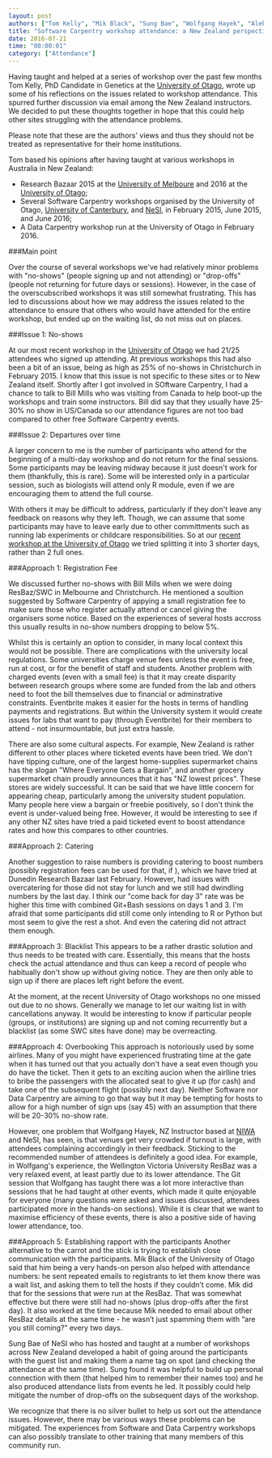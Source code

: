 ```yaml
---
layout: post
authors: ["Tom Kelly", "Mik Black", "Sung Bae", "Wolfgang Hayek", "Aleksandra Pawlik"]
title: "Software Carpentry workshop attendance: a New Zealand perspective"
date: 2016-07-21
time: "00:00:01"
category: ["Attendance"]
---
```


Having taught and helped at a series of workshop over the past few months Tom Kelly, PhD Candidate in Genetics at the [University of Otago](http://www.otago.ac.nz/), wrote up some of his reflections on the issues related to workshop attendance. This spurred further discussion via email among the New Zealand instructors. We decided to put these thoughts together in hope that this could help other sites struggling with the attendance problems.  

Please note that these are the authors' views and thus they should not be treated as representative for their home institutions.

Tom based his opinions after having  taught at various workshops in Australia in New Zealand: <br/>
* Research Bazaar 2015 at the [University of Melboure](http://unimelb.edu.au) and 2016 at the [University of Otago](http://www.otago.ac.nz/);
* Several Software Carpentry workshops organised by the University of Otago, [University of Canterbury](http://www.canterbury.ac.nz/), and [NeSI](https://www.nesi.org.nz/), in February 2015, June 2015, and June 2016;
* A Data Carpentry workshop run at the University of Otago in February 2016.


###Main point

Over the course of several workshops we've had relatively minor problems with "no-shows" (people signing up and not attending) or "drop-offs" (people not returning for future days or sessions). However, in the case of the overscubscribed workshops it was still somewhat frustrating. This has led to discussions about how we may address the issues related to the attendance to ensure that others who would have attended for the entire workshop, but ended up on the waiting list, do not miss out on places.


###Issue 1: No-shows

At our most recent workshop in the [University of Otago](https://mikblack.github.io/2016-06-29-Otago/) we had 21/25 attendees who signed up attending. At previous workshops this had also been a bit of an issue, being as high as 25% of no-shows in Christchurch in February 2015. I know that this issue is not specific to these sites or to New Zealand itself. Shortly after I got involved in SOftware Carpentry, I had a chance to  talk to Bill Mills who was visiting from Canada to help boot-up the workshops and train some instructors. Bill did say that they usually have 25-30% no show in US/Canada so our attendance figures are not too bad compared to other free Software Carpentry events.

###Issue 2: Departures over time

A larger concern to me is the number of participants who attend for the beginning of a multi-day workshop and do not return for the final sessions. Some participants may be leaving midway because it just doesn't work for them (thankfully, this is rare). Some will be interested only in a particular session, such as biologists will attend only  R module, even if we are encouraging them to attend the full course.

 With others it may be difficult to address, particularly if they don't leave any feedback on reasons why they left. Though, we can assume that some participants may have to leave early due to other committments such as running lab experiments or childcare responsibilities. So at our [recent workshop at the University of Otago](http://software-carpentry.org/blog/2016/07/otago-workshop.html) we tried splitting it into 3 shorter days, rather than 2 full ones.


###Approach 1: Registration Fee

We discussed further no-shows with Bill Mills when we were doing ResBaz/SWC in Melbourne and Christchurch. He mentioned a soultion suggested by Software Carpentry of appying a small registration fee to make sure those who register actually attend or cancel giving the organisers some notice. Based on the experiences of several hosts accross  this usually results in no-show numbers dropping to below 5%.

Whilst this is certainly an option to consider, in many local context this would not be possible. There are complications with the university local regulations. Some universities charge venue fees unless the event is free, run at cost, or for the benefit of staff and students. Another problem with charged events (even with a small fee) is that it may create disparity between research groups where some are funded from the lab and others need to foot the bill themselves due to financial or adminstrative constraints. Eventbrite makes it easier for the hosts in terms of handling payments and registrations. But within the University system it would create issues for labs that want to pay (through Eventbrite) for their members to attend - not insurmountable, but just extra hassle.

There are also some cultural aspects. For example, New Zealand is rather different to other places where ticketed events have been tried. We don't have tipping culture, one of the largest home-supplies supermarket chains has the slogan "Where Everyone Gets a Bargain", and another grocery supermarket chain proudly announces that it has "NZ lowest prices". These stores are widely successful. It can be said that we have little concern for appearing cheap, particularly among the university student population. Many people here view a bargain or freebie positively, so I don't think the event is under-valued being free. However, it would be interesting to see if any other NZ sites have tried a paid ticketed event to boost attendance rates and how this compares to other countries.

###Approach 2: Catering

Another suggestion to raise numbers is providing catering to boost numbers (possibly registration fees can be used for that, if ), which we have tried at Dunedin Research Bazaar last February. However, had issues with overcatering for those did not stay for lunch and we still had dwindling numbers by the last day. I think our "come back for day 3" rate was be higher this time with combined Git+Bash sessions on days 1 and 3. I'm afraid that some participants did  still come only intending to R or Python but most seem to give the rest a shot. And even the catering did not attract them enough.


###Approach 3: Blacklist
This appears to be a rather drastic solution and thus needs to be treated with care. Essentially, this means that the hosts check the actual attendance and thus can keep a record of people who habitually don't show up without giving notice. They are then only able to sign up if there are places left right before the event.

At the moment, at the recent University of Otago workshops no one missed out due to no shows. Generally we manage to let our waiting list in with cancellations anyway. It would be interesting to know if particular people (groups, or institutions) are signing up and not coming recurrently but a blacklist (as some SWC sites have done) may be overreacting.

###Approach 4: Overbooking
This approach is notoriously used by some airlines. Many of you might have experienced frustrating time at the gate when it has turned out that you actually don't have a seat even though you do have the ticket. Then it gets to an exciting aucion when the airlline tries to bribe the passengers with the allocated seat to give it up (for cash) and take one of the subsequent flight (possibly next day). Neither Software nor Data Carpentry are aiming to go that way but it may be tempting for hosts to allow for a high number of sign ups (say 45) with an assumption that there will be 20-30% no-show rate.

However, one problem that Wolfgang Hayek, NZ Instructor based at [NIWA](https://www.niwa.co.nz/) and NeSI, has seen, is that venues get very crowded if turnout is large, with attendees complaining accordingly in their feedback. Sticking to the recommended number of attendees is definitely a good idea. For example, in Wolfgang's experience, the Wellington Victoria University ResBaz was a very relaxed event, at least partly due to its lower attendance. The Git session that Wolfgang has taught there was a lot more interactive than sessions that he had taught at other events, which made it quite enjoyable for everyone (many questions were asked and issues discussed, attendees participated more in the hands-on sections). While it is clear that we want to maximise efficiency of these events, there is also a positive side of having lower attendance, too.

###Approach 5: Establishing rapport with the participants
Another alternative to the carrot and the stick is trying to establish close communication with the participants. Mik Black of the University of Otago said that him being a very hands-on person also helped with attendance numbers: he sent repeated emails to registrants to let them know there was a wait list, and asking them to tell the hosts if they couldn’t come. Mik did that for the sessions that were run at the ResBaz. That was somewhat effective but there were still had no-shows (plus drop-offs after the first day). It also worked at the time because Mik needed to email about other ResBaz details at the same time - he wasn’t just spamming them with “are you still coming?” every two days.

Sung Bae of NeSI who has hosted and taught at a number of workshops across New Zealand developed a habit of going around the participants with the guest list and making them a name tag on spot (and checking the attendance at the same time). Sung found it was helpful to build up personal connection with them (that helped him to remember their names too) and he also produced attendance lists from events he led. It possibly could help mitigate the number of drop-offs on the subsequent days of the workshop.


We recognize that there is no silver bullet to help us sort out the attendance issues. However, there may be various ways these problems can be mitigated. The experiences from Software and Data Carpentry workshops can also possibly translate to other training that many members of this community run.
